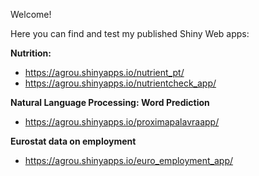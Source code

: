 Welcome! 

Here you can find and test my published Shiny Web apps:

**Nutrition:**

* https://agrou.shinyapps.io/nutrient_pt/
* https://agrou.shinyapps.io/nutrientcheck_app/

**Natural Language Processing: Word Prediction**

* https://agrou.shinyapps.io/proximapalavraapp/

**Eurostat data on employment**

* https://agrou.shinyapps.io/euro_employment_app/
